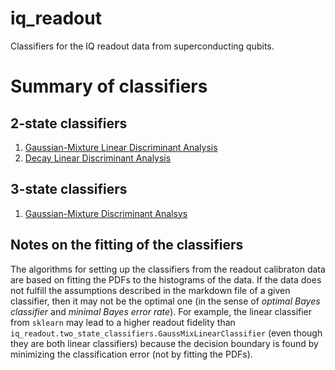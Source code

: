 # iq_readout

Classifiers for the IQ readout data from superconducting qubits.

# Summary of classifiers

## 2-state classifiers

1. [Gaussian-Mixture Linear Discriminant Analysis](iq_readout/two_state_classifiers/gmlda.md)
1. [Decay Linear Discriminant Analysis](iq_readout/two_state_classifiers/decaylda.md)

## 3-state classifiers

1. [Gaussian-Mixture Discriminant Analsys](iq_readout/three_state_classifiers/gmda.md)

## Notes on the fitting of the classifiers

The algorithms for setting up the classifiers from the readout calibraton data are based on fitting the PDFs to the histograms of the data. If the data does not fulfill the assumptions described in the markdown file of a given classifier, then it may not be the optimal one (in the sense of *optimal Bayes classifier* and *minimal Bayes error rate*). For example, the linear classifier from `sklearn` may lead to a higher readout fidelity than `iq_readout.two_state_classifiers.GaussMixLinearClassifier` (even though they are both linear classifiers) because the decision boundary is found by minimizing the classification error (not by fitting the PDFs). 